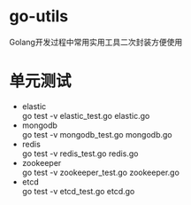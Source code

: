 # go-utils
Golang开发过程中常用实用工具二次封装方便使用

# 单元测试
- elastic  
go test -v elastic_test.go elastic.go  
- mongodb  
go test -v mongodb_test.go mongodb.go  
- redis  
go test -v redis_test.go redis.go  
- zookeeper  
go test -v zookeeper_test.go zookeeper.go  
- etcd  
go test -v etcd_test.go etcd.go
